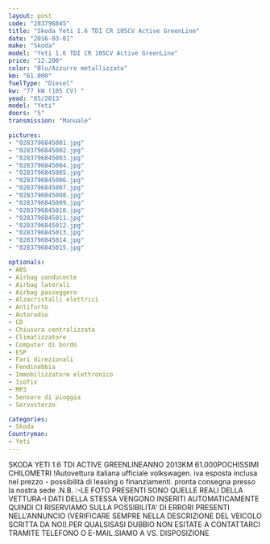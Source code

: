 ```yaml
---
layout: post
code: "283796845"
title: "Skoda Yeti 1.6 TDI CR 105CV Active GreenLine"
date: "2016-03-01"
make: "Skoda"
model: "Yeti 1.6 TDI CR 105CV Active GreenLine"
price: "12.200"
color: "Blu/Azzurro metallizzato"
km: "61.000"
fuelType: "Diesel"
kw: "77 kW (105 CV) "
yead: "05/2013"
model: "Yeti"
doors: "5"
transmission: "Manuale"

pictures:
- "0283796845001.jpg"
- "0283796845002.jpg"
- "0283796845003.jpg"
- "0283796845004.jpg"
- "0283796845005.jpg"
- "0283796845006.jpg"
- "0283796845007.jpg"
- "0283796845008.jpg"
- "0283796845009.jpg"
- "0283796845010.jpg"
- "0283796845011.jpg"
- "0283796845012.jpg"
- "0283796845013.jpg"
- "0283796845014.jpg"
- "0283796845015.jpg"

optionals:
- ABS
- Airbag conducente
- Airbag laterali
- Airbag passeggero
- Alzacristalli elettrici
- Antifurto
- Autoradio
- CD
- Chiusura centralizzata
- Climatizzatore
- Computer di bordo
- ESP
- Fari direzionali
- Fendinebbia
- Immobilizzatore elettronico
- Isofix
- MP3
- Sensore di pioggia
- Servosterzo

categories:
- Skoda
Countryman:
- Yeti
---
```

SKODA YETI 1.6 TDI ACTIVE GREENLINEANNO 2013KM 61.000POCHISSIMI CHILOMETRI !Autovettura italiana ufficiale volkswagen. iva esposta inclusa nel prezzo - possibilità di leasing o finanziamenti. pronta consegna presso la nostra sede .N.B. :-LE FOTO PRESENTI SONO QUELLE REALI DELLA VETTURA-I DATI DELLA STESSA VENGONO INSERITI AUTOMATICAMENTE QUINDI CI RISERVIAMO SULLA POSSIBILITA' DI ERRORI PRESENTI NELL'ANNUNCIO (VERIFICARE SEMPRE NELLA DESCRIZIONE DEL VEICOLO SCRITTA DA NOI).PER QUALSISASI DUBBIO NON ESITATE A CONTATTARCI TRAMITE TELEFONO O E-MAIL.SIAMO A VS. DISPOSIZIONE
